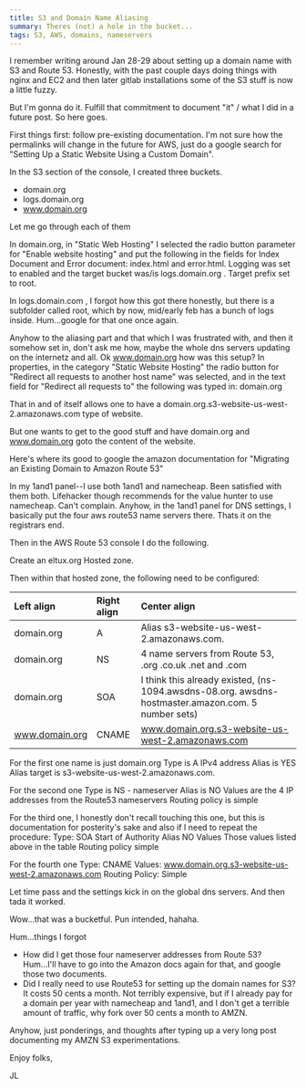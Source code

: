 ```yaml
---
title: S3 and Domain Name Aliasing
summary: Theres (not) a hole in the bucket...
tags: S3, AWS, domains, nameservers
---
```




I remember writing around Jan 28-29 about setting up a domain name with S3 and Route 53.  Honestly, with the past couple days doing things with nginx and EC2 and then later gitlab installations some of the S3 stuff is now a little fuzzy.

But I'm gonna do it. Fulfill that commitment to document "it" / what I did in a future post.  So here goes.

First things first: follow pre-existing documentation.  I'm not sure how the permalinks will change in the future for AWS, just do a google search for "Setting Up a Static Website Using a Custom Domain".

In the S3 section of the console, I created three buckets.

- domain.org
- logs.domain.org
- www.domain.org

Let me go through each of them

In domain.org, in "Static Web Hosting" I selected the radio button parameter for "Enable website hosting" and put the following in the fields for Index Document and Error document: index.html and error.html.  Logging was set to enabled and the target bucket was/is logs.domain.org . Target prefix set to root.

In logs.domain.com , I forgot how this got there honestly, but there is a subfolder called root, which by now, mid/early feb has a bunch of logs inside.  Hum...google for that one once again.

Anyhow to the aliasing part and that which I was frustrated with, and then it somehow set in, don't ask me how, maybe the whole dns servers updating on the internetz and all.  Ok www.domain.org how was this setup? In properties, in the category "Static Website Hosting" the radio button for "Redirect all requests to another host name" was selected, and in the text field for "Redirect all requests to" the following was typed in: domain.org

That in and of itself allows one to have a domain.org.s3-website-us-west-2.amazonaws.com type of website.

But one wants to get to the good stuff and have
domain.org and www.domain.org goto the content of the website.

Here's where its good to google the amazon documentation for "Migrating an Existing Domain to Amazon Route 53"

In my 1and1 panel--I use both 1and1 and namecheap.  Been satisfied with them both.  Lifehacker though recommends for the value hunter to use namecheap.  Can't complain. Anyhow, in the 1and1 panel for DNS settings, I basically put the four aws route53 name servers there.  Thats it on the registrars end.

Then in the AWS Route 53 console I do the following.

Create an eltux.org Hosted zone.

Then within that hosted zone, the following need to be configured:


| Left align        | Right align       | Center align |
|:------------------|:------------------|:-------------|
| domain.org        |      A            |     Alias s3-website-us-west-2.amazonaws.com.
| domain.org        |      NS           |    4 name servers from Route 53, .org .co.uk .net and .com
| domain.org        |      SOA          |     I think this already existed, (ns-1094.awsdns-08.org. awsdns-hostmaster.amazon.com.  5 number sets)
| www.domain.org    |      CNAME        |      www.domain.org.s3-website-us-west-2.amazonaws.com

For the first one
name is just domain.org
Type is A IPv4 address
Alias is YES
Alias target is s3-website-us-west-2.amazonaws.com.

For the second one
Type is NS - nameserver
Alias is NO
Values are the 4 IP addresses from the Route53 nameservers
Routing policy is simple

For the third one,
I honestly don't recall touching this one, but this is documentation for posterity's sake and also if I need to repeat the procedure:
Type: SOA Start of Authority
Alias NO
Values Those values listed above in the table
Routing policy simple

For the fourth one
Type: CNAME
Values: www.domain.org.s3-website-us-west-2.amazonaws.com
Routing Policy: Simple

Let time pass and the settings kick in on the global dns servers.  And then tada it worked.

Wow...that was a bucketful. Pun intended, hahaha.

Hum...things I forgot

- How did I get those four nameserver addresses from Route 53?  Hum...I'll have to go into the Amazon docs again for that, and google those two documents.
- Did I really need to use Route53 for setting up the domain names for S3?  It costs 50 cents a month.  Not terribly expensive, but if I already pay for a domain per year with namecheap and 1and1, and I don't get a terrible amount of traffic, why fork over 50 cents a month to AMZN.

Anyhow, just ponderings, and thoughts after typing up a very long post documenting my AMZN S3 experimentations.

Enjoy folks,


JL